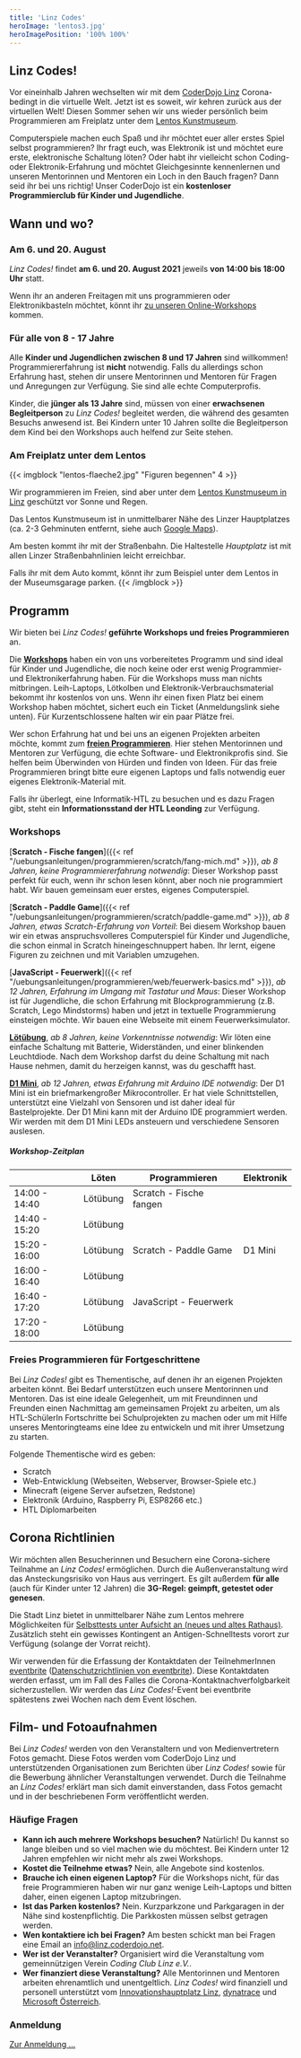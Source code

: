 ```yaml
---
title: 'Linz Codes'
heroImage: 'lentos3.jpg'
heroImagePosition: '100% 100%'
---
```


<div id="linz-codes-header"></div>

## Linz Codes!

Vor eineinhalb Jahren wechselten wir mit dem [CoderDojo Linz](/) Corona-bedingt in die virtuelle Welt. Jetzt ist es soweit, wir kehren zurück aus der virtuellen Welt! Diesen Sommer sehen wir uns wieder persönlich beim Programmieren am Freiplatz unter dem [Lentos Kunstmuseum](https://www.lentos.at/).

Computerspiele machen euch Spaß und ihr möchtet euer aller erstes Spiel selbst programmieren? Ihr fragt euch, was Elektronik ist und möchtet eure erste, elektronische Schaltung löten? Oder habt ihr vielleicht schon Coding- oder Elektronik-Erfahrung und möchtet Gleichgesinnte kennenlernen und unseren Mentorinnen und Mentoren ein Loch in den Bauch fragen? Dann seid ihr bei uns richtig! Unser CoderDojo ist ein **kostenloser Programmierclub für Kinder und Jugendliche**.

## Wann und wo?

### Am 6. und 20. August

_Linz Codes!_ findet **am 6. und 20. August 2021** jeweils **von 14:00 bis 18:00 Uhr** statt.

Wenn ihr an anderen Freitagen mit uns programmieren oder Elektronikbasteln möchtet, könnt ihr [zu unseren Online-Workshops](/termine) kommen.

### Für alle von 8 - 17 Jahre

Alle **Kinder und Jugendlichen zwischen 8 und 17 Jahren** sind willkommen! Programmiererfahrung ist **nicht** notwendig. Falls du allerdings schon Erfahrung hast, stehen dir unsere Mentorinnen und Mentoren für Fragen und Anregungen zur Verfügung. Sie sind alle echte Computerprofis.

Kinder, die **jünger als 13 Jahre** sind, müssen von einer **erwachsenen Begleitperson** zu _Linz Codes!_ begleitet werden, die während des gesamten Besuchs anwesend ist. Bei Kindern unter 10 Jahren sollte die Begleitperson dem Kind bei den Workshops auch helfend zur Seite stehen.

### Am Freiplatz unter dem Lentos

{{< imgblock "lentos-flaeche2.jpg" "Figuren begennen" 4 >}}

Wir programmieren im Freien, sind aber unter dem [Lentos Kunstmuseum in Linz](https://www.lentos.at/) geschützt vor Sonne und Regen.

Das Lentos Kunstmuseum ist in unmittelbarer Nähe des Linzer Hauptplatzes (ca. 2-3 Gehminuten entfernt, siehe auch [Google Maps](https://goo.gl/maps/biqzqYwoKJ5uhyDN7)).

Am besten kommt ihr mit der Straßenbahn. Die Haltestelle _Hauptplatz_ ist mit allen Linzer Straßenbahnlinien leicht erreichbar.

Falls ihr mit dem Auto kommt, könnt ihr zum Beispiel unter dem Lentos in der Museumsgarage parken.
{{< /imgblock >}}

## Programm

Wir bieten bei _Linz Codes!_ **geführte Workshops und freies Programmieren** an.

Die [**Workshops**](#workshops) haben ein von uns vorbereitetes Programm und sind ideal für Kinder und Jugendliche, die noch keine oder erst wenig Programmier- und Elektronikerfahrung haben. Für die Workshops muss man nichts mitbringen. Leih-Laptops, Lötkolben und Elektronik-Verbrauchsmaterial bekommt ihr kostenlos von uns. Wenn ihr einen fixen Platz bei einem Workshop haben möchtet, sichert euch ein Ticket (Anmeldungslink siehe unten). Für Kurzentschlossene halten wir ein paar Plätze frei.

Wer schon Erfahrung hat und bei uns an eigenen Projekten arbeiten möchte, kommt zum [**freien Programmieren**](#freies-programmieren-für-fortgeschrittene). Hier stehen Mentorinnen und Mentoren zur Verfügung, die echte Software- und Elektronikprofis sind. Sie helfen beim Überwinden von Hürden und finden von Ideen. Für das freie Programmieren bringt bitte eure eigenen Laptops und falls notwendig euer eigenes Elektronik-Material mit.

Falls ihr überlegt, eine Informatik-HTL zu besuchen und es dazu Fragen gibt, steht ein **Informationsstand der HTL Leonding** zur Verfügung.

### Workshops

[**Scratch - Fische fangen**]({{< ref "/uebungsanleitungen/programmieren/scratch/fang-mich.md" >}}), _ab 8 Jahren, keine Programmiererfahrung notwendig_: Dieser Workshop passt perfekt für euch, wenn ihr schon lesen könnt, aber noch nie programmiert habt. Wir bauen gemeinsam euer erstes, eigenes Computerspiel.

[**Scratch - Paddle Game**]({{< ref "/uebungsanleitungen/programmieren/scratch/paddle-game.md" >}}), _ab 8 Jahren, etwas Scratch-Erfahrung von Vorteil_: Bei diesem Workshop bauen wir ein etwas anspruchsvolleres Computerspiel für Kinder und Jugendliche, die schon einmal in Scratch hineingeschnuppert haben. Ihr lernt, eigene Figuren zu zeichnen und mit Variablen umzugehen.

[**JavaScript - Feuerwerk**]({{< ref "/uebungsanleitungen/programmieren/web/feuerwerk-basics.md" >}}), _ab 12 Jahren, Erfahrung im Umgang mit Tastatur und Maus_: Dieser Workshop ist für Jugendliche, die schon Erfahrung mit Blockprogrammierung (z.B. Scratch, Lego Mindstorms) haben und jetzt in textuelle Programmierung einsteigen möchte. Wir bauen eine Webseite mit einem Feuerwerksimulator.

[**Lötübung**](https://youtu.be/1u1LMX0AoWU), _ab 8 Jahren, keine Vorkenntnisse notwendig_: Wir löten eine einfache Schaltung mit Batterie, Widerständen, und einer blinkenden Leuchtdiode. Nach dem Workshop darfst du deine Schaltung mit nach Hause nehmen, damit du herzeigen kannst, was du geschafft hast.

**<a href="/uebungsanleitungen/loeten-und-elektronik/esp8266/esp-schaltungen/led-bild/LED-Bilder Anleitung.pdf" target="_blank">D1 Mini</a>**, _ab 12 Jahren, etwas Erfahrung mit Arduino IDE notwendig_: Der D1 Mini ist ein briefmarkengroßer Mikrocontroller. Er hat viele Schnittstellen, unterstützt eine Vielzahl von Sensoren und ist daher ideal für Bastelprojekte. Der D1 Mini kann mit der Arduino IDE programmiert werden. Wir werden mit dem D1 Mini LEDs ansteuern und verschiedene Sensoren auslesen.

##### Workshop-Zeitplan

<div class="timetable"></div>

|               | Löten    | Programmieren           | Elektronik |
| ------------- | -------- | ----------------------- | ---------- |
| 14:00 - 14:40 | Lötübung | Scratch - Fische fangen |
| 14:40 - 15:20 | Lötübung |                         |            |
| 15:20 - 16:00 | Lötübung | Scratch - Paddle Game   | D1 Mini    |
| 16:00 - 16:40 | Lötübung |                         |            |
| 16:40 - 17:20 | Lötübung | JavaScript - Feuerwerk  |            |
| 17:20 - 18:00 | Lötübung |                         |            |

### Freies Programmieren für Fortgeschrittene

Bei _Linz Codes!_ gibt es Thementische, auf denen ihr an eigenen Projekten arbeiten könnt. Bei Bedarf unterstützen euch unsere Mentorinnen und Mentoren. Das ist eine ideale Gelegenheit, um mit Freundinnen und Freunden einen Nachmittag am gemeinsamen Projekt zu arbeiten, um als HTL-SchülerIn Fortschritte bei Schulprojekten zu machen oder um mit Hilfe unseres Mentoringteams eine Idee zu entwickeln und mit ihrer Umsetzung zu starten.

Folgende Thementische wird es geben:

- Scratch
- Web-Entwicklung (Webseiten, Webserver, Browser-Spiele etc.)
- Minecraft (eigene Server aufsetzen, Redstone)
- Elektronik (Arduino, Raspberry Pi, ESP8266 etc.)
- HTL Diplomarbeiten

## Corona Richtlinien

Wir möchten allen Besucherinnen und Besuchern eine Corona-sichere Teilnahme an _Linz Codes!_ ermöglichen. Durch die Außenveranstaltung wird das Ansteckungsrisiko von Haus aus verringert. Es gilt außerdem **für alle** (auch für Kinder unter 12 Jahren) die **3G-Regel: geimpft, getestet oder genesen**.

Die Stadt Linz bietet in unmittelbarer Nähe zum Lentos mehrere Möglichkeiten für [Selbsttests unter Aufsicht an (neues und altes Rathaus)](https://www.linz.at/selbsttest.php). Zusätzlich steht ein gewisses Kontingent an Antigen-Schnelltests vorort zur Verfügung (solange der Vorrat reicht).

Wir verwenden für die Erfassung der Kontaktdaten der TeilnehmerInnen [eventbrite](https://eventbrite.de) ([Datenschutzrichtlinien von eventbrite](https://www.eventbrite.de/support/articles/de/Troubleshooting/datenschutzrichtlinie-von-eventbrite?lg=de)). Diese Kontaktdaten werden erfasst, um im Fall des Falles die Corona-Kontaktnachverfolgbarkeit sicherzustellen. Wir werden das *Linz Codes!*-Event bei eventbrite spätestens zwei Wochen nach dem Event löschen.

## Film- und Fotoaufnahmen

Bei _Linz Codes!_ werden von den Veranstaltern und von Medienvertretern Fotos gemacht. Diese Fotos werden vom CoderDojo Linz und unterstützenden Organisationen zum Berichten über _Linz Codes!_ sowie für die Bewerbung ähnlicher Veranstaltungen verwendet. Durch die Teilnahme an _Linz Codes!_ erklärt man sich damit einverstanden, dass Fotos gemacht und in der beschriebenen Form veröffentlicht werden.

### Häufige Fragen

- **Kann ich auch mehrere Workshops besuchen?** Natürlich! Du kannst so lange bleiben und so viel machen wie du möchtest. Bei Kindern unter 12 Jahren empfehlen wir nicht mehr als zwei Workshops.
- **Kostet die Teilnehme etwas?** Nein, alle Angebote sind kostenlos.
- **Brauche ich einen eigenen Laptop?** Für die Workshops nicht, für das freie Programmieren haben wir nur ganz wenige Leih-Laptops und bitten daher, einen eigenen Laptop mitzubringen.
- **Ist das Parken kostenlos?** Nein. Kurzparkzone und Parkgaragen in der Nähe sind kostenpflichtig. Die Parkkosten müssen selbst getragen werden.
- **Wen kontaktiere ich bei Fragen?** Am besten schickt man bei Fragen eine Email an [info@linz.coderdojo.net](mailto:info@linz.coderdojo.net).
- **Wer ist der Veranstalter?** Organisiert wird die Veranstaltung vom gemeinnützigen Verein _Coding Club Linz e.V._.
- **Wer finanziert diese Veranstaltung?** Alle Mentorinnen und Mentoren arbeiten ehrenamtlich und unentgeltlich. _Linz Codes!_ wird finanziell und personell unterstützt vom [Innovationshauptplatz Linz](https://innovationshauptplatz.linz.at/de-DE/), [dynatrace](https://www.dynatrace.de/) und [Microsoft Österreich](https://www.microsoft.com/de-at/unternehmen/).

### Anmeldung

<p class="text-center"><a class="btn btn-primary" href="/anmeldung.html">Zur Anmeldung&nbsp;...</a></p>
